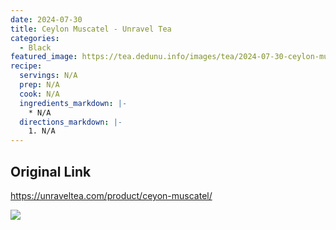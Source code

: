 ```yaml
---
date: 2024-07-30
title: Ceylon Muscatel - Unravel Tea
categories:
  - Black
featured_image: https://tea.dedunu.info/images/tea/2024-07-30-ceylon-muscatel-1.jpeg
recipe:
  servings: N/A
  prep: N/A
  cook: N/A
  ingredients_markdown: |-
    * N/A
  directions_markdown: |-
    1. N/A
---
```


## Original Link

<https://unraveltea.com/product/ceyon-muscatel/>

![](https://tea.dedunu.info/images/tea/2024-07-30-ceylon-muscatel-2.jpeg)
